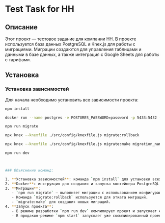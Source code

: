 # Test Task for HH

## Описание

Этот проект — тестовое задание для компании HH. В проекте используется база данных PostgreSQL и Knex.js для работы с миграциями. Миграции создаются для управления таблицами и данными в базе данных, а также интеграция с Google Sheets для работы с тарифами.

## Установка

### Установка зависимостей

Для начала необходимо установить все зависимости проекта:

```bash
npm install

docker run --name postgres -e POSTGRES_PASSWORD=password -p 5433:5432 -d postgres

npm run migrate

npx knex --knexfile ./src/config/knexfile.js migrate:rollback

npx knex --knexfile ./src/config/knexfile.js migrate:make migration_name

npm run dev



### Объяснение команд:

1. **Установка зависимостей**: команда `npm install` для установки всех нужных пакетов из `package.json`.
2. **Docker**: инструкция для создания и запуска контейнера PostgreSQL в Docker.
3. **Миграции**:
   - `npm run migrate` — выполняет миграции с использованием конфигурации `knexfile.js`.
   - Команда `migrate:rollback` используется для отката миграций.
   - `migrate:make` для создания новых миграций.
4. **Запуск проекта**:
   - В режиме разработки `npm run dev` компилирует проект и запускает его.
   - В продакшн-режиме `npm start` запускает уже скомпилированный проект.

